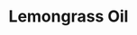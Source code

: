 ---
name: Lemongrass Oil
title: Lemongrass Oil
details:
  - detail:
      key: Odour
      value: Citrus
  - detail:
      key: Purity
      value: Total citral min.70%
  - detail:
      key: Brand
      value: Natural Aroma
  - detail:
      key: Flash Point Degree Celsius
      value: 197 deg F
  - detail:
      key: Refractive Index
      value: 1.4790 to 1.4890 (at 25 deg C)
  - detail:
      key: Specific Gravity Degree Celsius
      value: 0.8690 to 0.8900 (at 25 deg C)
  - detail:
      key: Cas
      value: 8007-02-1
  - detail:
      key: Optical Rotation
      value: -3 deg to +1 deg (at 25 deg C)
  - detail:
      key: Color
      value: Pale yellow to brownish yellow clear liquid.
  - detail:
      key: Boiling Point
      value: 224 deg C
  - detail:
      key: Botanical Name
      value: Cymbopogon flexuous
  - detail:
      key: Form
      value: Liquid
  - detail:
      key: Packaging Size
      value: 5, 25, 200 Kg
  - detail:
      key: Fema No
      value: 2624
  - detail:
      key: Formula
      value: C51H84O5
  - detail:
      key: Molecular Weight
      value: 777.20
  - detail:
      key: Solubility
      value: Soluble in 0.5 to 1.5 vol. of 80% alcohol
  - detail:
      key: Storage
      value: Keep in tightly closed container in a cool & dry place
  - detail:
      key: Packaging Type
      value: Can, Barrel
showOnHome: false
thumbnail: https://5.imimg.com/data5/SELLER/Default/2021/12/QS/XI/BF/3823480/lemongrass-oil-500x500.jpg
productImages:
  - https://ucarecdn.com/8213c725-21d0-4ac0-ad5e-c1975c20032b/
category: natural isolates
---